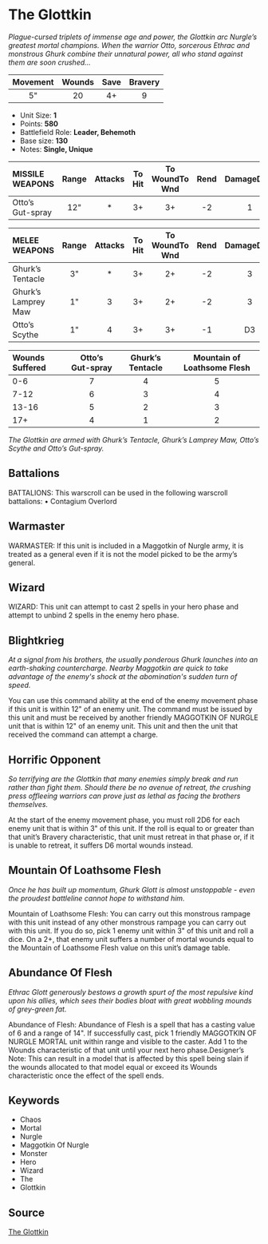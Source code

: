 # The Glottkin

_Plague-cursed triplets of immense age and power, the Glottkin arc Nurgle’s greatest mortal champions. When the warrior Otto, sorcerous Ethrac and monstrous Ghurk combine their unnatural power, all who stand against them are soon crushed..._


| Movement | Wounds | Save | Bravery |
|:--------:|:------:|:----:|:-------:|
| 5" | 20 | 4+ | 9 |

* Unit Size: **1**
* Points: **580**
* Battlefield Role: **Leader, Behemoth**
* Base size: **130**
* Notes: **Single, Unique**

| MISSILE WEAPONS | Range | Attacks | To Hit | To WoundTo Wnd | Rend | DamageDmg |
|:---|:--:|:--:|:--:|:--:|:--:|:--:|
| Otto’s Gut-spray | 12" | * | 3+ | 3+ | -2 | 1 |


| MELEE WEAPONS | Range | Attacks | To Hit | To WoundTo Wnd | Rend | DamageDmg |
|:---|:--:|:--:|:--:|:--:|:--:|:--:|
| Ghurk’s Tentacle | 3" | * | 3+ | 2+ | -2 | 3 |
| Ghurk’s Lamprey Maw | 1" | 3 | 3+ | 2+ | -2 | 3 |
| Otto’s Scythe | 1" | 4 | 3+ | 3+ | -1 | D3 |


| Wounds Suffered | Otto’s Gut-spray | Ghurk’s Tentacle | Mountain of Loathsome Flesh |
|:---|:--:|:--:|:--:|
| 0-6 | 7 | 4 | 5 |
| 7-12 | 6 | 3 | 4 |
| 13-16 | 5 | 2 | 3 |
| 17+ | 4 | 1 | 2 |


_The Glottkin are armed with Ghurk’s Tentacle, Ghurk’s Lamprey Maw, Otto’s Scythe and Otto’s Gut-spray._

## Battalions

BATTALIONS: This warscroll can be used in the following warscroll battalions: • Contagium Overlord

## Warmaster

WARMASTER: If this unit is included in a Maggotkin of Nurgle army, it is treated as a general even if it is not the model picked to be the army’s general.

## Wizard

WIZARD: This unit can attempt to cast 2 spells in your hero phase and attempt to unbind 2 spells in the enemy hero phase.

## Blightkrieg

_At a signal from his brothers, the usually ponderous Ghurk launches into an earth-shaking countercharge. Nearby Maggotkin are quick to take advantage of the enemy's shock at the abomination's sudden turn of speed._

You can use this command ability at the end of the enemy movement phase if this unit is within 12" of an enemy unit. The command must be issued by this unit and must be received by another friendly MAGGOTKIN OF NURGLE unit that is within 12" of an enemy unit. This unit and then the unit that received the command can attempt a charge.

## Horrific Opponent

_So terrifying are the Glottkin that many enemies simply break and run rather than fight them. Should there be no avenue of retreat, the crushing press offleeing warriors can prove just as lethal as facing the brothers themselves._

At the start of the enemy movement phase, you must roll 2D6 for each enemy unit that is within 3" of this unit. If the roll is equal to or greater than that unit’s Bravery characteristic, that unit must retreat in that phase or, if it is unable to retreat, it suffers D6 mortal wounds instead.

## Mountain Of Loathsome Flesh

_Once he has built up momentum, Ghurk Glott is almost unstoppable - even the proudest battleline cannot hope to withstand him._

Mountain of Loathsome Flesh: You can carry out this monstrous rampage with this unit instead of any other monstrous rampage you can carry out with this unit. If you do so, pick 1 enemy unit within 3" of this unit and roll a dice. On a 2+, that enemy unit suffers a number of mortal wounds equal to the Mountain of Loathsome Flesh value on this unit’s damage table.

## Abundance Of Flesh

_Ethrac Glott generously bestows a growth spurt of the most repulsive kind upon his allies, which sees their bodies bloat with great wobbling mounds of grey-green fat._

Abundance of Flesh: Abundance of Flesh is a spell that has a casting value of 6 and a range of 14". If successfully cast, pick 1 friendly MAGGOTKIN OF NURGLE MORTAL unit within range and visible to the caster. Add 1 to the Wounds characteristic of that unit until your next hero phase.Designer’s Note: This can result in a model that is affected by this spell being slain if the wounds allocated to that model equal or exceed its Wounds characteristic once the effect of the spell ends.

## Keywords

* Chaos
* Mortal
* Nurgle
* Maggotkin Of Nurgle
* Monster
* Hero
* Wizard
* The
* Glottkin


## Source

[The Glottkin](https://wahapedia.ru/aos3/factions/maggotkin-of-nurgle/The-Glottkin)
